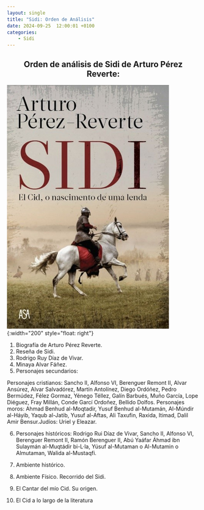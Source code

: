 ```yaml
---
layout: single
title: "Sidi: Orden de Análisis"
date: 2024-09-25  12:00:01 +0100
categories: 
    - Sidi
---
```



<center><h2>Orden de análisis de  
                               Sidi de 
           Arturo Pérez Reverte:</h2></center>


![alt text](</assets/img/sidi 25.jpg>){:width="200" style="float: right"}
1.	Biografía de Arturo Pérez Reverte.
2.	Reseña de  Sidi.
3.	Rodrigo Ruy Díaz de Vivar.
4.	Minaya Alvar Fáñez.
5.	Personajes secundarios:  

 Personajes cristianos:  Sancho II,  Alfonso VI,  Berenguer Remont II, Alvar Ansúrez,  Alvar Salvadórez, Martín Antolínez,  Diego Ordóñez, Pedro Bermúdez,  Félez Gormaz, Yénego Téllez, Galín Barbués,  Muño García,  Lope Diéguez,  Fray Millán,  Conde Garcí Ordoñez, Bellido Dolfos.
 Personajes moros:   Ahmad Benhud al-Moqtadir,  Yusuf Benhud al-Mutamán,  Al-Múndir al-Háyib,  Yaqub al-Jatib,  Yusuf al-Aftas,  Ali Taxufin,  Raxida,  Itimad, Dalil Amir Bensur.Judíos:   Uriel y Eleazar. 

6. Personajes históricos: 
 Rodrigo Rui Díaz de Vivar, Sancho 
 II,  Alfonso VI,  Berenguer Remont II,  Ramón Berenguer II,  Abú Yaáfar  Áhmad ibn Sulaymán al-Muqtádir bi-L·la,  Yúsuf al-Mutaman o Al-Mutamin o Almutaman, Walida al-Mustaqfi.

7.  Ambiente histórico.
8.  Ambiente Físico. Recorrido del Sidi.
9.	El Cantar del mío Cid. Su origen.
10.	El Cid a lo largo de la literatura

